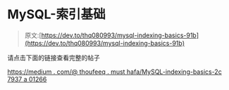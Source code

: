 # MySQL-索引基础

> 原文:[https://dev.to/thq080993/mysql-indexing-basics-91b](https://dev.to/thq080993/mysql-indexing-basics-91b)

请点击下面的链接查看完整的帖子

[https://medium . com/@ thoufeeq . must hafa/MySQL-indexing-basics-2c 7937 a 01266](https://medium.com/@thoufeeq.musthafa/mysql-indexing-basics-2c7937a01266)